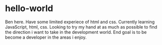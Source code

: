 # hello-world

Ben here. Have some limited experiece of html and css. Currently learning JavaScript, html, css. Looking to try my hand at as much as possible to find the direction i want to take in the development world. End goal is to be become a developer in the areas i enjoy.
